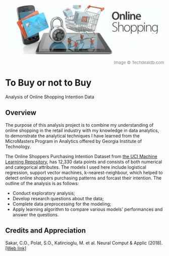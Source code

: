 ![Image of Online Shopping](https://github.com/vcai01/to_buy_or_not_to_buy_classification/blob/master/online-banner.jpg)
<div align="right"><font color=grey size=2>Image © Techdealdb.com</font></div>

# To Buy or not to Buy
Analysis of Online Shopping Intention Data

## Overview

The purpose of this analysis project is to combine my understanding of online shopping in the retail industry with my knowledge in data analytics, to demonstrate the analytical techniques I have learned from the MicroMasters Program in Analytics offered by Georgia Institute of Technology. 

The Online Shoppers Purchasing Intention Dataset from  <a href="https://archive.ics.uci.edu/ml/datasets/Online+Shoppers+Purchasing+Intention+Dataset#">the UCI Machine Learning Repository</a>, has 12,330 data points and consists of both numerical and categorical attributes. The models I used here include logistical regression, support vector machines, k-nearest-neighbour, which helped to detect online shoppers purchasing patterns and forcast their intention. The outline of the analysis is as follows:

- Conduct exploratory analysis;
- Develop research questions about the data;
- Complete data preprocessing for the modeling;
- Apply learning algorithm to compare various models' performances and answer the questions.

## Credits and Appreciation

Sakar, C.O., Polat, S.O., Katircioglu, M. et al. Neural Comput & Applic (2018). <a href="https://link.springer.com/article/10.1007%2Fs00521-018-3523-0">[Web link]</a>

